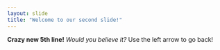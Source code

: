```yaml
---
layout: slide
title: "Welcome to our second slide!"
---
```

**Crazy new 5th line!** *Would you believe it?*
Use the left arrow to go back!
